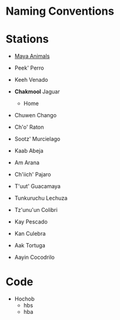 # Naming Conventions

# Stations

- [Maya Animals](http://www.native-languages.org/maya_animals.htm)
 
- Peek' Perro
- Keeh Venado
- __Chakmool__ Jaguar
  - Home
- Chuwen Chango
- Ch'o' Raton
- Sootz' Murcielago
- Kaab Abeja
- Am Arana
- Ch'iich' Pajaro
- T'uut' Guacamaya
- Tunkuruchu Lechuza  
- Tz'unu'un Colibri
- Kay Pescado
- Kan Culebra
- Aak Tortuga
- Aayin Cocodrilo

# Code

- Hochob
  - hbs
  - hba

